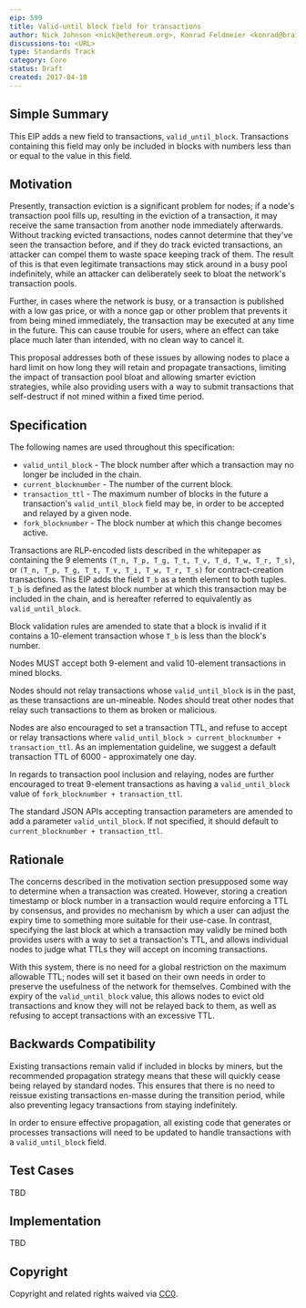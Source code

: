 ```yaml
---
eip: 599
title: Valid-until block field for transactions
author: Nick Johnson <nick@ethereum.org>, Konrad Feldmeier <konrad@brainbot.com>
discussions-to: <URL>
type: Standards Track
category: Core
status: Draft
created: 2017-04-10
---
```


## Simple Summary
This EIP adds a new field to transactions, `valid_until_block`. Transactions containing this field may only be included in blocks with numbers less than or equal to the value in this field.

## Motivation
Presently, transaction eviction is a significant problem for nodes; if a node's transaction pool fills up, resulting in the eviction of a transaction, it may receive the same transaction from another node immediately afterwards. Without tracking evicted transactions, nodes cannot determine that they've seen the transaction before, and if they do track evicted transactions, an attacker can compel them to waste space keeping track of them. The result of this is that even legitimate transactions may stick around in a busy pool indefinitely, while an attacker can deliberately seek to bloat the network's transaction pools.

Further, in cases where the network is busy, or a transaction is published with a low gas price, or with a nonce gap or other problem that prevents it from being mined immediately, the transaction may be executed at any time in the future. This can cause trouble for users, where an effect can take place much later than intended, with no clean way to cancel it.

This proposal addresses both of these issues by allowing nodes to place a hard limit on how long they will retain and propagate transactions, limiting the impact of transaction pool bloat and allowing smarter eviction strategies, while also providing users with a way to submit transactions that self-destruct if not mined within a fixed time period.

## Specification
The following names are used throughout this specification:

 - `valid_until_block` - The block number after which a transaction may no longer be included in the chain.
 - `current_blocknumber` - The number of the current block.
 - `transaction_ttl` - The maximum number of blocks in the future a transaction's `valid_until_block` field may be, in order to be accepted and relayed by a given node.
 - `fork_blocknumber` - The block number at which this change becomes active.

Transactions are RLP-encoded lists described in the whitepaper as containing the 9 elements `(T_n, T_p, T_g, T_t, T_v, T_d, T_w, T_r, T_s)`, or `(T_n, T_p, T_g, T_t, T_v, T_i, T_w, T_r, T_s)` for contract-creation transactions. This EIP adds the field `T_b` as a tenth element to both tuples. `T_b` is defined as the latest block number at which this transaction may be included in the chain, and is hereafter referred to equivalently as `valid_until_block`.

Block validation rules are amended to state that a block is invalid if it contains a 10-element transaction whose `T_b` is less than the block's number.

Nodes MUST accept both 9-element and valid 10-element transactions in mined blocks.

Nodes should not relay transactions whose `valid_until_block` is in the past, as these transactions are un-mineable. Nodes should treat other nodes that relay such transactions to them as broken or malicious.

Nodes are also encouraged to set a transaction TTL, and refuse to accept or relay transactions where `valid_until_block > current_blocknumber + transaction_ttl`. As an implementation guideline, we suggest a default transaction TTL of 6000 - approximately one day.

In regards to transaction pool inclusion and relaying, nodes are further encouraged to treat 9-element transactions as having a `valid_until_block` value of `fork_blocknumber + transaction_ttl`.

The standard JSON APIs accepting transaction parameters are amended to add a parameter `valid_until_block`. If not specified, it should default to `current_blocknumber + transaction_ttl`.

## Rationale
The concerns described in the motivation section presupposed some way to determine when a transaction was created. However, storing a creation timestamp or block number in a transaction would require enforcing a TTL by consensus, and provides no mechanism by which a user can adjust the expiry time to something more suitable for their use-case. In contrast, specifying the last block at which a transaction may validly be mined both provides users with a way to set a transaction's TTL, and allows individual nodes to judge what TTLs they will accept on incoming transactions.

With this system, there is no need for a global restriction on the maximum allowable TTL; nodes will set it based on their own needs in order to preserve the usefulness of the network for themselves. Combined with the expiry of the `valid_until_block` value, this allows nodes to evict old transactions and know they will not be relayed back to them, as well as refusing to accept transactions with an excessive TTL.

## Backwards Compatibility
Existing transactions remain valid if included in blocks by miners, but the recommended propagation strategy means that these will quickly cease being relayed by standard nodes. This ensures that there is no need to reissue existing transactions en-masse during the transition period, while also preventing legacy transactions from staying indefinitely.

In order to ensure effective propagation, all existing code that generates or processes transactions will need to be updated to handle transactions with a `valid_until_block` field.

## Test Cases
TBD

## Implementation
TBD

## Copyright
Copyright and related rights waived via [CC0](https://creativecommons.org/publicdomain/zero/1.0/).
